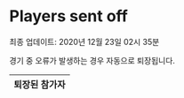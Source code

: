 # Players sent off
최종 업데이트: 2020년 12월 23일 02시 35분


경기 중 오류가 발생하는 경우 자동으로 퇴장됩니다.


| 퇴장된 참가자 |
|:---:|
